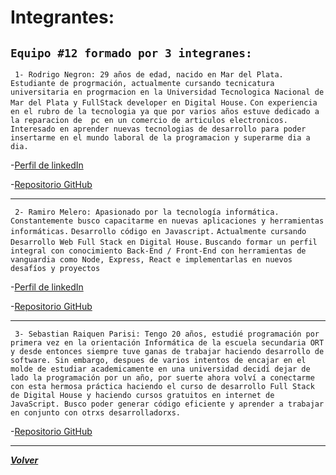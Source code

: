 # Integrantes:
```Equipo #12 formado por 3 integranes: ```
----------


``` 1- Rodrigo Negron: 29 años de edad, nacido en Mar del Plata. Estudiante de progrmación, actualmente cursando tecnicatura universitaria en progrmacion en la Universidad Tecnologica Nacional de Mar del Plata y FullStack developer en Digital House.```
```Con experiencia en el rubro de la tecnologia ya que por varios años estuve dedicado a la reparacion de  pc en un comercio de articulos electronicos. ```
```Interesado en aprender nuevas tecnologias de desarrollo para poder insertarme en el mundo laboral de la programacion y superarme dia a dia.```

-[Perfil de linkedIn](https://www.linkedin.com/in/rodrigo-negron/)

-[Repositorio GitHub](https://github.com/RodriNegron)

------------

``` 2- Ramiro Melero: Apasionado por la tecnología informática.```
```Constantemente busco capacitarme en nuevas aplicaciones y herramientas informáticas.```
```Desarrollo código en Javascript.```
```Actualmente cursando Desarrollo Web Full Stack en Digital House.```
```Buscando formar un perfil integral con conocimiento Back-End / Front-End con herramientas de vanguardia como Node, Express, React e implementarlas en nuevos desafíos y proyectos```

-[Perfil de linkedIn](https://www.linkedin.com/in/ramiro-m-5a035273)

-[Repositorio GitHub](https://github.com/nuevo-rama)

------------

``` 3- Sebastian Raiquen Parisi: Tengo 20 años, estudié programación por primera vez en la orientación Informática de la escuela secundaria ORT y desde entonces siempre tuve ganas de trabajar haciendo desarrollo de software. Sin embargo, despues de varios intentos de encajar en el molde de estudiar academicamente en una universidad decidí dejar de lado la programación por un año, por suerte ahora volví a conectarme con esta hermosa práctica haciendo el curso de desarrollo Full Stack de Digital House y haciendo cursos gratuitos en internet de JavaScript. Busco poder generar código eficiente y aprender a trabajar en conjunto con otrxs desarrolladorxs.```

-[Repositorio GitHub](https://github.com/SebastianRaiquenParisi)

---

[***Volver***](https://github.com/SebastianRaiquenParisi/proyectoIntegradorEquipo12)

